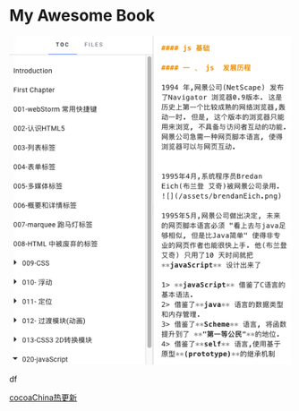 # My Awesome Book

![](/assets/h5rm.png)



df 


[cocoaChina热更新](http://www.cocoachina.com/ios/20180309/22517.html)
